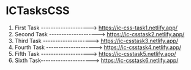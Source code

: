 # ICTasksCSS

1. First Task --------------------> https://ic-css-task1.netlify.app/
2. Second Task --------------------> https://ic-csstask2.netlify.app/
3. Third Task --------------------> https://ic-csstask3.netlify.app/
4. Fourth Task --------------------> https://ic-csstask4.netlify.app/
5. Fifth Task --------------------> https://ic-csstask5.netlify.app/
6. Sixth Task---------------------> https://ic-csstask6.netlify.app/
